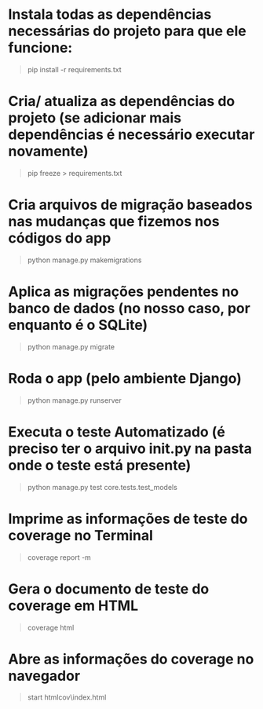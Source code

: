 # Instala todas as dependências necessárias do projeto para que ele funcione:

> pip install -r requirements.txt

# Cria/ atualiza as dependências do projeto (se adicionar mais dependências é necessário executar novamente)

> pip freeze > requirements.txt

# Cria arquivos de migração baseados nas mudanças que fizemos nos códigos do app

> python manage.py makemigrations

# Aplica as migrações pendentes no banco de dados (no nosso caso, por enquanto é o SQLite)

> python manage.py migrate

# Roda o app (pelo ambiente Django)

> python manage.py runserver

# Executa o teste Automatizado (é preciso ter o arquivo __init__.py na pasta onde o teste está presente)

> python manage.py test core.tests.test_models

# Imprime as informações de teste do coverage no Terminal

> coverage report -m

# Gera o documento de teste do coverage em HTML

> coverage html

# Abre as informações do coverage no navegador

> start htmlcov\index.html